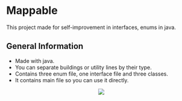 # Mappable
This project made for self-improvement in interfaces, enums in java.

## General Information
- Made with java.
- You can separate buildings or utility lines by their type.
- Contains three enum file, one interface file and three classes.
- It contains main file so you can use it directly.


<p align = "center"><img src="https://github.com/user-attachments/assets/395863de-3f8b-419d-a0f7-64daecbfb4d8"></p>
